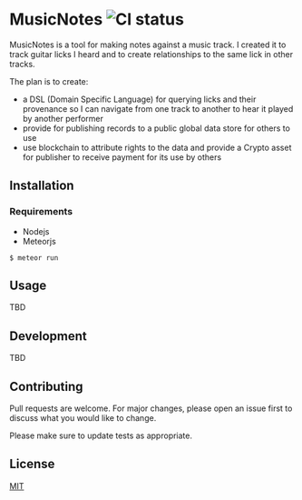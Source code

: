 # MusicNotes ![CI status](https://img.shields.io/badge/build-passing-brightgreen.svg)

MusicNotes is a tool for making notes against a music track. I created it to track guitar licks
I heard and to create relationships to the same lick in other tracks.

The plan is to create:

* a DSL (Domain Specific Language) for querying licks and their provenance so I can
navigate from one track to another to hear it played by another performer
* provide for publishing records to a public global data store for others to use
* use blockchain to attribute rights to the data and provide a Crypto asset for publisher to
receive payment for its use by others

## Installation

### Requirements
* Nodejs
* Meteorjs

`$ meteor run`

## Usage

TBD

## Development
TBD

## Contributing
Pull requests are welcome. For major changes, please open an issue first to discuss what you would like to change.

Please make sure to update tests as appropriate.

## License
[MIT](https://choosealicense.com/licenses/mit/)